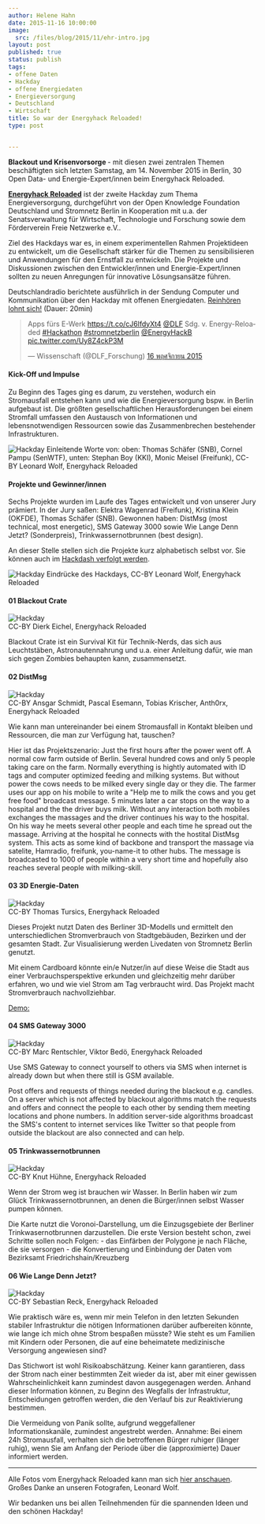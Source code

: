 ```yaml
---
author: Helene Hahn
date: 2015-11-16 10:00:00
image:
  src: /files/blog/2015/11/ehr-intro.jpg
layout: post
published: true
status: publish
tags:
- offene Daten
- Hackday
- offene Energiedaten
- Energieversorgung
- Deutschland
- Wirtschaft
title: So war der Energyhack Reloaded!
type: post


---
```

<strong> Blackout und Krisenvorsorge </strong> - mit diesen zwei zentralen Themen beschäftigten sich letzten Samstag, am 14. November 2015 in Berlin, 30 Open Data- und Energie-Expert/innen beim Energyhack Reloaded.

<strong>[Energyhack Reloaded](http://energyhack.de/)</strong> ist der zweite Hackday zum Thema Energieversorgung, durchgeführt von der Open Knowledge Foundation Deutschland und Stromnetz Berlin in Kooperation mit u.a. der Senatsverwaltung für Wirtschaft, Technologie und Forschung sowie dem Förderverein Freie Netzwerke e.V..

Ziel des Hackdays war es, in einem experimentellen Rahmen Projektideen zu entwickelt, um die Gesellschaft stärker für die Themen zu sensibilisieren und Anwendungen für den Ernstfall zu entwickeln. Die Projekte und Diskussionen zwischen den Entwickler/innen und Energie-Expert/innen sollten zu neuen Anregungen für innovative Lösungsansätze führen.

Deutschlandradio berichtete ausführlich in der Sendung Computer und Kommunikation über den Hackday mit offenen Energiedaten. [Reinhören lohnt sich!](https://soundcloud.com/dlf-wissenschaft/apps-furs-e-werk-der-energy-reloaded-hackathon-in-berlin) (Dauer: 20min)

<blockquote class="twitter-tweet" lang="th"><p lang="de" dir="ltr">Apps fürs E-Werk <a href="https://t.co/cJ6lfdyXt4">https://t.co/cJ6lfdyXt4</a> <a href="https://twitter.com/DLF">@DLF</a> Sdg. v. Energy-Reloaded <a href="https://twitter.com/hashtag/Hackathon?src=hash">#Hackathon</a> <a href="https://twitter.com/hashtag/stromnetzberlin?src=hash">#stromnetzberlin</a>     <a href="https://twitter.com/EnergyHackB">@EnergyHackB</a> <a href="https://t.co/Uy8Z4ckP3M">pic.twitter.com/Uy8Z4ckP3M</a></p>&mdash; Wissenschaft (@DLF_Forschung) <a href="https://twitter.com/DLF_Forschung/status/666150812285038593">16 พฤศจิกายน 2015</a></blockquote>
<script async src="//platform.twitter.com/widgets.js" charset="utf-8"></script>


<h4>Kick-Off und Impulse</h4>

Zu Beginn des Tages ging es darum, zu verstehen, wodurch ein Stromausfall entstehen kann und wie die Energieversorgung bspw. in Berlin aufgebaut ist. Die größten gesellschaftlichen Herausforderungen bei einem Stromfall umfassen den Austausch von Informationen und lebensnotwendigen Ressourcen sowie das Zusammenbrechen bestehender Infrastrukturen. 

![Hackday](/files/blog/2015/11/ehr-impulse.jpg "Impulsreferate")
Einleitende Worte von: oben: Thomas Schäfer (SNB), Cornel Pampu (SenWTF), unten: Stephan Boy (KKI), Monic Meisel (Freifunk), CC-BY Leonard Wolf, Energyhack Reloaded


<h4>Projekte und Gewinner/innen</h4>

Sechs Projekte wurden im Laufe des Tages entwickelt und von unserer Jury prämiert.
In der Jury saßen: Elektra Wagenrad (Freifunk), Kristina Klein (OKFDE), Thomas Schäfer (SNB). Gewonnen haben: DistMsg (most technical, most energetic), SMS Gateway 3000 sowie Wie Lange Denn Jetzt? (Sonderpreis), Trinkwassernotbrunnen (best design). 

An dieser Stelle stellen sich die Projekte kurz alphabetisch selbst vor. Sie können auch im [Hackdash verfolgt werden](https://hackdash.org/dashboards/energyhack).

![Hackday](/files/blog/2015/11/ehr-impressionen.png "Impressionen")
Eindrücke des Hackdays, CC-BY Leonard Wolf, Energyhack Reloaded


#### 01	Blackout Crate

![Hackday](/files/blog/2015/11/ehr-blackout-crate.png "Blackout Crate") </br> CC-BY Dierk Eichel, Energyhack Reloaded

Blackout Crate ist ein Survival Kit für Technik-Nerds, das sich aus Leuchtstäben, Astronautennahrung und u.a. einer Anleitung dafür, wie man sich gegen Zombies behaupten kann, zusammensetzt.

#### 02	DistMsg

![Hackday](/files/blog/2015/11/ehr-distmsg.png "DistMsg") </br> CC-BY Ansgar Schmidt, Pascal Esemann, Tobias Krischer, Anth0rx, Energyhack Reloaded

Wie kann man untereinander bei einem Stromausfall in Kontakt bleiben und Ressourcen, die man zur Verfügung hat, tauschen?

Hier ist das Projektszenario:
Just the first hours after the power went off. A normal cow farm outside of Berlin. Several hundred cows and only 5 people taking care on the farm. Normally everything is hightly automated with ID tags and computer optimized feeding and milking systems. But without power the cows needs to be milked every single day or they die. The farmer uses our app on his mobile to write a "Help me to milk the cows and you get free food" broadcast message. 5 minutes later a car stops on the way to a hospital and the the driver buys milk. Without any interaction both mobiles exchanges the massages and the driver continues his way to the hospital. On his way he meets several other people and each time he spread out the massage. Arriving at the hospital he connects with the hostital DistMsg system. This acts as some kind of backbone and transport the massage via satelite, Hamradio, freifunk, you-name-it to other hubs. The message is broadcasted to 1000 of people within a very short time and hopefully also reaches several people with milking-skill.  

#### 03	3D Energie-Daten

![Hackday](/files/blog/2015/11/ehr-3d-energie.png "3D Energie-Daten") </br> CC-BY Thomas Tursics, Energyhack Reloaded

Dieses Projekt nutzt Daten des Berliner 3D-Modells und ermittelt den unterschiedlichen Stromverbrauch von Stadtgebäuden, Bezirken und der gesamten Stadt. Zur Visualisierung werden Livedaten von Stromnetz Berlin genutzt. 

Mit einem Cardboard könnte ein/e Nutzer/in auf diese Weise die Stadt aus einer Verbrauchsperspektive erkunden und gleichzeitig mehr darüber erfahren, wo und wie viel Strom am Tag verbraucht wird. Das Projekt macht Stromverbrauch nachvollziehbar.

[Demo:](http://kiez-karte.berlin/cardboard)

#### 04	SMS Gateway 3000

![Hackday](/files/blog/2015/11/ehr-sms-gateway.jpg "SMS Gateway 3000") </br> CC-BY Marc Rentschler, Viktor Bedö, Energyhack Reloaded

Use SMS Gateway to connect yourself to others via SMS when internet is already down but when there still is GSM available.

Post offers and requests of things needed during the blackout e.g. candles. On a server which is not affected by blackout algorithms match the requests and offers and connect the people to each other by sending them meeting locations and phone numbers. In addition server-side algorithms broadcast the SMS's content to internet services like Twitter so that people from outside the blackout are also connected and can help.

#### 05	Trinkwassernotbrunnen

![Hackday](/files/blog/2015/11/ehr-trinkwassernotbrunnen.png "Trinkwassernotbrunnen") </br> CC-BY Knut Hühne, Energyhack Reloaded

Wenn der Strom weg ist brauchen wir Wasser. In Berlin haben wir zum Glück Trinkwassernotbrunnen, an denen die Bürger/innen selbst Wasser pumpen können.

Die Karte nutzt die Voronoi-Darstellung, um die Einzugsgebiete der Berliner Trinkwasernotbrunnen darzustellen.
Die erste Version besteht schon, zwei Schritte sollen noch Folgen: - das Einfärben der Polygone je nach Fläche, die sie versorgen - die Konvertierung und Einbindung der Daten vom Bezirksamt Friedrichshain/Kreuzberg


#### 06	Wie Lange Denn Jetzt?

![Hackday](/files/blog/2015/11/ehr-wie-lange.png "Wie lange denn jetzt?") </br> CC-BY Sebastian Reck, Energyhack Reloaded

Wie praktisch wäre es, wenn mir mein Telefon in den letzten Sekunden stabiler Infrastruktur die nötigen Informationen darüber aufbereiten könnte, wie lange ich mich ohne Strom bespaßen müsste? Wie steht es um Familien mit Kindern oder Personen, die auf eine beheimatete medizinische Versorgung angewiesen sind?

Das Stichwort ist wohl Risikoabschätzung. Keiner kann garantieren, dass der Strom nach einer bestimmten Zeit wieder da ist, aber mit einer gewissen Wahrscheinlichkeit kann zumindest davon ausgegenagen werden. Anhand dieser Information können, zu Beginn des Wegfalls der Infrastruktur, Entscheidungen getroffen werden, die den Verlauf bis zur Reaktivierung bestimmen.

Die Vermeidung von Panik sollte, aufgrund weggefallener Informationskanäle, zumindest angestrebt werden. Annahme: Bei einem 24h Stromausfall, verhalten sich die betroffenen Bürger ruhiger (länger ruhig), wenn Sie am Anfang der Periode über die (approximierte) Dauer informiert werden.


-----------------------

Alle Fotos vom Energyhack Reloaded kann man sich [hier anschauen](https://www.flickr.com/photos/okfde/albums/72157661134814526). Großes Danke an unseren Fotografen, Leonard Wolf.

Wir bedanken uns bei allen Teilnehmenden für die spannenden Ideen und den schönen Hackday!
